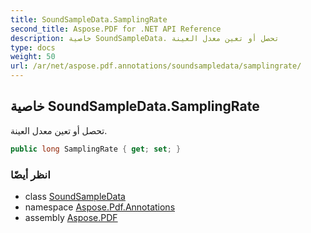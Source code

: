 ```yaml
---
title: SoundSampleData.SamplingRate
second_title: Aspose.PDF for .NET API Reference
description: خاصية SoundSampleData. تحصل أو تعين معدل العينة
type: docs
weight: 50
url: /ar/net/aspose.pdf.annotations/soundsampledata/samplingrate/
---
```

## خاصية SoundSampleData.SamplingRate

تحصل أو تعين معدل العينة.

```csharp
public long SamplingRate { get; set; }
```

### انظر أيضًا

* class [SoundSampleData](../)
* namespace [Aspose.Pdf.Annotations](../../../aspose.pdf.annotations/)
* assembly [Aspose.PDF](../../../)